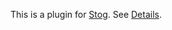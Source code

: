 This is a plugin for [Stog](http://zoggy.github.com/stog/).
See [Details](http://zoggy.github.com/stog/plugins/writing.html).
